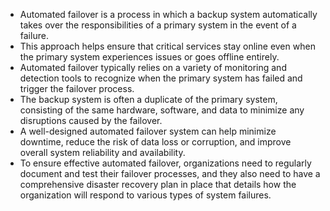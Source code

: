- Automated failover is a process in which a backup system automatically takes over the responsibilities of a primary system in the event of a failure.
- This approach helps ensure that critical services stay online even when the primary system experiences issues or goes offline entirely.
- Automated failover typically relies on a variety of monitoring and detection tools to recognize when the primary system has failed and trigger the failover process.
- The backup system is often a duplicate of the primary system, consisting of the same hardware, software, and data to minimize any disruptions caused by the failover.
- A well-designed automated failover system can help minimize downtime, reduce the risk of data loss or corruption, and improve overall system reliability and availability.
- To ensure effective automated failover, organizations need to regularly document and test their failover processes, and they also need to have a comprehensive disaster recovery plan in place that details how the organization will respond to various types of system failures.